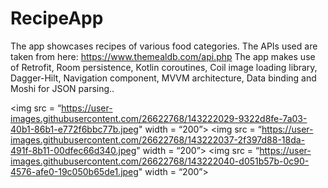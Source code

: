 # RecipeApp
The app showcases recipes of various food categories.
The APIs used are taken from here: https://www.themealdb.com/api.php
The app makes use of Retrofit, Room persistence, Kotlin coroutines, Coil image loading library, Dagger-Hilt, Navigation component, MVVM architecture, Data binding and Moshi for JSON parsing..


<img src = “https://user-images.githubusercontent.com/26622768/143222029-9322d8fe-7a03-40b1-86b1-e772f6bbc77b.jpeg" width = “200”>
<img src = “https://user-images.githubusercontent.com/26622768/143222037-2f397d88-18da-491f-8b11-00dfec66d340.jpeg" width = “200”>
<img src = “https://user-images.githubusercontent.com/26622768/143222040-d051b57b-0c90-4576-afe0-19c050b65de1.jpeg" width = “200”>
